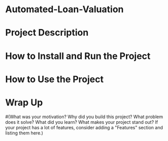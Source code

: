 # Automated-Loan-Valuation

# Project Description

# How to Install and Run the Project

# How to Use the Project

# Wrap Up

#(What was your motivation?
Why did you build this project?
What problem does it solve?
What did you learn?
What makes your project stand out?
If your project has a lot of features, consider adding a "Features" section and listing them here.)
